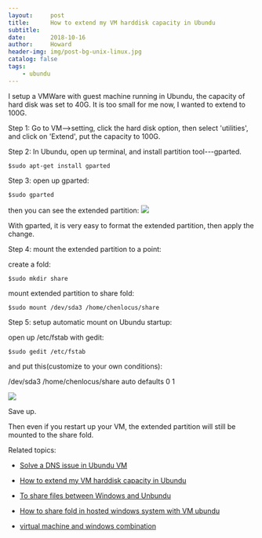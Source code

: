 ```yaml
---
layout:     post
title:      How to extend my VM harddisk capacity in Ubundu
subtitle:   
date:       2018-10-16
author:     Howard
header-img: img/post-bg-unix-linux.jpg
catalog: false
tags:
    - ubundu
---
```



I setup a VMWare with guest machine running in Ubundu,  the capacity of hard disk was set to 40G.  It is too small for me now, I wanted to extend to 100G. 

Step 1:   Go to VM-->setting, click the hard disk option,  then select 'utilities',  and click on 'Extend', put the capacity to 100G.

Step 2:   In Ubundu, open up terminal, and install partition tool---gparted.

```
$sudo apt-get install gparted 
```

Step 3: open up gparted:
```
$sudo gparted 
```

then you can see the extended partition:
![](https://steemitimages.com/DQmcyYqLQKDqfcjBe9n4MVPqRCMqPjr8SP7tEeXr8GieFGK/image.png)

With gparted,  it is very easy to format the extended partition, then apply the change.


Step 4:  mount the extended partition to a point:

create a fold:
```
$sudo mkdir share
```

mount extended partition to share fold:

```
$sudo mount /dev/sda3 /home/chenlocus/share
```

Step 5:  setup automatic mount on Ubundu startup:

open up /etc/fstab with gedit:

```
$sudo gedit /etc/fstab
```

and put this(customize to your own conditions):

/dev/sda3   /home/chenlocus/share    auto   defaults  0   1

![](https://steemitimages.com/DQmThMDUqZNQgGHbtw42fLQyZdNKy6QursVNqN75G1h6uoj/image.png)


Save up.

Then even if you restart up your VM,  the extended partition will still be mounted to the share fold.



Related topics: 

- [Solve a DNS issue in Ubundu VM](http://engineerman.club/2019/01/20/Solve-a-DNS-issue-in-Ubundu-VM/)

- 
  [How to extend my VM harddisk capacity in Ubundu](http://engineerman.club/2018/10/16/How-to-extend-my-VM-harddisk-capacity-in-Ubundu/)

- 
  [To share files between Windows and Unbundu](http://engineerman.club/2018/01/20/To-share-files-between-Windows-and-Unbundu/)

- 
  [How to share fold in hosted windows system with VM ubundu](http://engineerman.club/2018/01/20/How-to-share-fold-in-hosted-windows-system-with-VM-ubundu/)


- [virtual machine and windows combination](http://engineerman.club/2010/01/16/virtual-machine-and-windows/)